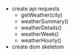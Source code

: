 - create api requests
  - getWeather(city)
  - weatherSummary()
  - weatherDetails()
  - weatherWeek()
  - weatherHourly()
- create dom skeletom